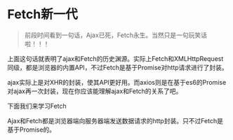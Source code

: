 # Fetch新一代

> 前段时间看到一句话，Ajax已死，Fetch永生。当然只是一句玩笑话啦！！！

上面这句话就表明了ajax和Fetch的历史渊源。实际上Fetch和XMLHttpRequest同级，都是浏览器的内置API，不过Fetch是基于Promise对http请求进行了封装。

ajax实际上是对XHR的封装，使其API更好用。而axios则是在基于es6的Promise对ajax再一次封装，现在你应该能理解ajax和Fetch的关系了吧。

下面我们来学习Fetch

Ajax和Fetch都是浏览器端向服务器端发送数据请求的http封装。只不过Fetch是基于Promise的。

